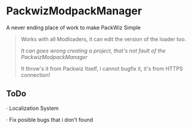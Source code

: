 # PackwizModpackManager
A never ending place of work to make PackWiz Simple

> Works with all Modloaders, it can edit the version of the loader too.
> 
> *It can goes wrong creating a project, that's not fault of the PackwizModpackManager*
>
> It throw's it from Packwiz Itself, i cannot bugfix it, it's from HTTPS connection!


## ToDo
· Localization System

· Fix posible bugs that i don't found
  
